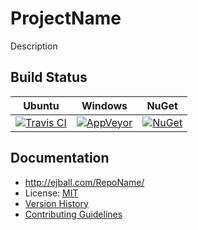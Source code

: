 # ProjectName

Description

## Build Status

Ubuntu | Windows | NuGet
--- | --- | ---
[![Travis CI](https://img.shields.io/travis/ejball/RepoName/master.svg)](https://travis-ci.org/ejball/RepoName) | [![AppVeyor](https://img.shields.io/appveyor/ci/ejball/reponame/master.svg)](https://ci.appveyor.com/project/ejball/reponame) | [![NuGet](https://img.shields.io/nuget/v/ProjectName.svg)](https://www.nuget.org/packages/ProjectName)

## Documentation

* http://ejball.com/RepoName/
* License: [MIT](LICENSE)
* [Version History](VersionHistory.md)
* [Contributing Guidelines](CONTRIBUTING.md)
